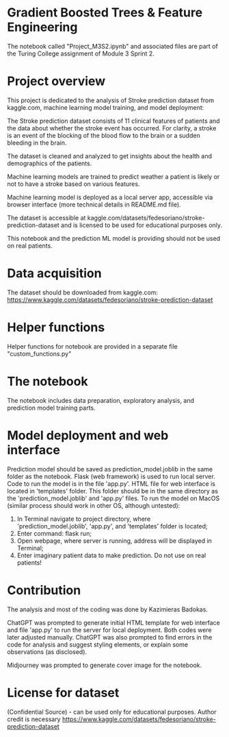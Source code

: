 # Gradient Boosted Trees & Feature Engineering
The notebook called "Project_M3S2.ipynb" and associated files are part of the Turing College assignment of Module 3 Sprint 2.

# Project overview
This project is dedicated to the analysis of Stroke prediction dataset from kaggle.com, machine learning model training, and model deployment:

The Stroke prediction dataset consists of 11 clinical features of patients and the data about whether the stroke event has occurred. For clarity, a stroke is an event of the blocking of the blood flow to the brain or a sudden bleeding in the brain.

The dataset is cleaned and analyzed to get insights about the health and demographics of the patients.

Machine learning models are trained to predict weather a patient is likely or not to have a stroke based on various features.

Machine learning model is deployed as a local server app, accessible via browser interface (more technical details in README.md file).

The dataset is accessible at kaggle.com/datasets/fedesoriano/stroke-prediction-dataset and is licensed to be used for educational purposes only.

This notebook and the prediction ML model is providing should not be used on real patients.

# Data acquisition
The dataset should be downloaded from kaggle.com:
https://www.kaggle.com/datasets/fedesoriano/stroke-prediction-dataset

# Helper functions
Helper functions for notebook are provided in a separate file "custom_functions.py"

# The notebook
The notebook includes data preparation, exploratory analysis, and prediction model training parts.

# Model deployment and web interface
Prediction model should be saved as prediction_model.joblib in the same folder as the notebook.
Flask (web framework) is used to run local server. Code to run the model is in the file 'app.py'.
HTML file for web interface is located in 'templates' folder. This folder should be in the same directory as the 'prediction_model.joblib' and 'app.py' files.
To run the model on MacOS (similar process should work in other OS, although untested):
1. In Terminal navigate to project directory, where 'prediction_model.joblib', 'app.py', and 'templates' folder is located;
2. Enter command: flask run;
3. Open webpage, where server is running, address will be displayed in Terminal;
4. Enter imaginary patient data to make prediction. Do not use on real patients!


# Contribution
The analysis and most of the coding was done by Kazimieras Badokas.

ChatGPT was prompted to generate initial HTML template for web interface and file 'app.py' to run the server for local deployment. Both codes were later adjusted manually. ChatGPT was also prompted to find errors in the code for analysis and suggest styling elements, or explain some observations (as disclosed).

Midjourney was prompted to generate cover image for the notebook.

# License for dataset
(Confidential Source) - can be used only for educational purposes.
Author credit is necessary https://www.kaggle.com/datasets/fedesoriano/stroke-prediction-dataset


